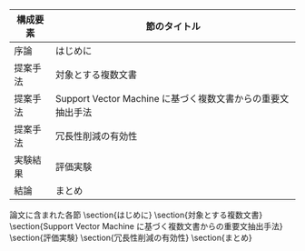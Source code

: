 構成要素 | 節のタイトル
 --- | --- 
序論 | はじめに
提案手法 | 対象とする複数文書
提案手法 | Support Vector Machine に基づく複数文書からの重要文抽出手法
提案手法 | 冗長性削減の有効性
実験結果 | 評価実験
結論 | まとめ

論文に含まれた各節
\section{はじめに}
\section{対象とする複数文書}
\section{Support Vector Machine に基づく複数文書からの重要文抽出手法}
\section{評価実験}
\section{冗長性削減の有効性}
\section{まとめ}
